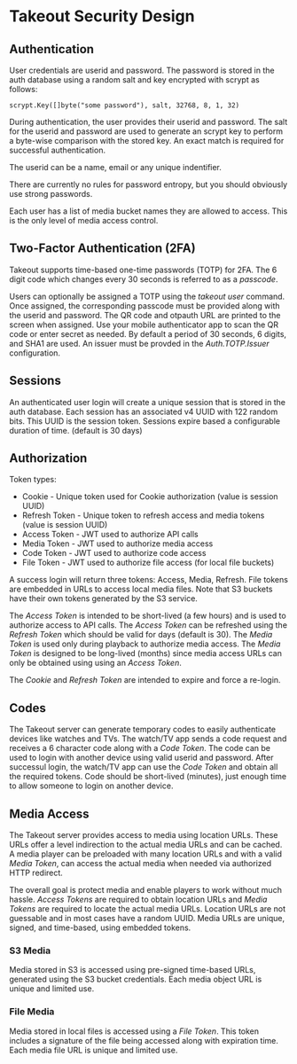 # Takeout Security Design

## Authentication

User credentials are userid and password. The password is stored in the auth
database using a random salt and key encrypted with scrypt as follows:

    scrypt.Key([]byte("some password"), salt, 32768, 8, 1, 32)

During authentication, the user provides their userid and password. The salt
for the userid and password are used to generate an scrypt key to perform a
byte-wise comparison with the stored key. An exact match is required for
successful authentication.

The userid can be a name, email or any unique indentifier.

There are currently no rules for password entropy, but you should obviously use
strong passwords.

Each user has a list of media bucket names they are allowed to access. This is
the only level of media access control.

## Two-Factor Authentication (2FA)

Takeout supports time-based one-time passwords (TOTP) for 2FA. The 6 digit code
which changes every 30 seconds is referred to as a *passcode*.

Users can optionally be assigned a TOTP using the *takeout user* command. Once
assigned, the corresponding passcode must be provided along with the userid and
password. The QR code and otpauth URL are printed to the screen when assigned.
Use your mobile authenticator app to scan the QR code or enter secret as
needed. By default a period of 30 seconds, 6 digits, and SHA1 are used. An
issuer must be provded in the *Auth.TOTP.Issuer* configuration.

## Sessions

An authenticated user login will create a unique session that is stored in the
auth database. Each session has an associated v4 UUID with 122 random bits.
This UUID is the session token. Sessions expire based a configurable duration
of time. (default is 30 days)

## Authorization

Token types:

- Cookie - Unique token used for Cookie authorization (value is session UUID)
- Refresh Token - Unique token to refresh access and media tokens (value is session UUID)
- Access Token - JWT used to authorize API calls
- Media Token - JWT used to authorize media access
- Code Token - JWT used to authorize code access
- File Token - JWT used to authorize file access (for local file buckets)

A success login will return three tokens: Access, Media, Refresh. File tokens
are embedded in URLs to access local media files. Note that S3 buckets have
their own tokens generated by the S3 service.

The *Access Token* is intended to be short-lived (a few hours) and is used to
authorize access to API calls. The *Access Token* can be refreshed using the
*Refresh Token* which should be valid for days (default is 30). The *Media Token*
is used only during playback to authorize media access. The *Media Token* is
designed to be long-lived (months) since media access URLs can only be obtained
using using an *Access Token*.

The *Cookie* and *Refresh Token* are intended to expire and force a re-login.

## Codes

The Takeout server can generate temporary codes to easily authenticate devices
like watches and TVs. The watch/TV app sends a code request and receives a 6
character code along with a *Code Token*. The code can be used to login with
another device using valid userid and password. After successul login, the
watch/TV app can use the *Code Token* and obtain all the required tokens. Code
should be short-lived (minutes), just enough time to allow someone to login on
another device.

## Media Access

The Takeout server provides access to media using location URLs. These URLs
offer a level indirection to the actual media URLs and can be cached. A media
player can be preloaded with many location URLs and with a valid *Media Token*,
can access the actual media when needed via authorized HTTP redirect.

The overall goal is protect media and enable players to work without much
hassle. *Access Tokens* are required to obtain location URLs and *Media Tokens*
are required to locate the actual media URLs. Location URLs are not guessable
and in most cases have a random UUID. Media URLs are unique, signed, and
time-based, using embedded tokens.

### S3 Media

Media stored in S3 is accessed using pre-signed time-based URLs, generated
using the S3 bucket credentials. Each media object URL is unique and limited
use.

### File Media

Media stored in local files is accessed using a *File Token*. This token
includes a signature of the file being accessed along with expiration time.
Each media file URL is unique and limited use.
